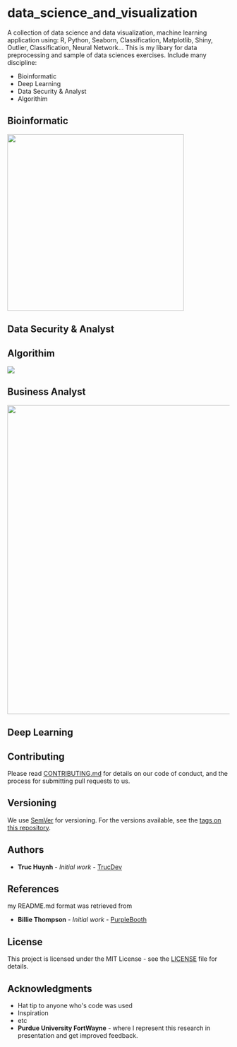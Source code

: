 # data_science_and_visualization
A collection of data science and data visualization, machine learning application using: R, Python, Seaborn, Classification, Matplotlib, Shiny, Outlier, Classification, Neural Network... This is my libary for data preprocessing and sample of data sciences exercises.
Include many discipline:
- Bioinformatic
- Deep Learning
- Data Security & Analyst
- Algorithim

## Bioinformatic
<img src="https://github.com/jackyhuynh/data_science-visualization-ML-DL-AI_notebook/blob/main/R_for_bioinformatic/images/bioinformatics.png" width="400" height="400" margin-left=auto margin-right=auto>

## Data Security & Analyst

## Algorithim
<img src="https://github.com/jackyhuynh/data_science-visualization-ML-DL-AI_notebook/blob/main/R_decision_tree/images/decision_tree.JPG">

## Business Analyst
<img src="https://github.com/jackyhuynh/data_science-visualization-ML-DL-AI_notebook/blob/main/Python_Seaborn_data_visualization/images/Seaborn_immigration.JPG" width="1000" height="700" margin-left=auto margin-right=auto>

## Deep Learning

## Contributing

Please read [CONTRIBUTING.md](https://gist.github.com/PurpleBooth/b24679402957c63ec426) for details on our code of conduct, and the process for submitting pull requests to us.

## Versioning

We use [SemVer](http://semver.org/) for versioning. For the versions available, see the [tags on this repository](https://github.com/your/project/tags). 

## Authors

* **Truc Huynh** - *Initial work* - [TrucDev](https://github.com/jackyhuynh)

## References

my README.md format was retrieved from
* **Billie Thompson** - *Initial work* - [PurpleBooth](https://github.com/PurpleBooth)

## License

This project is licensed under the MIT License - see the [LICENSE](LICENSE) file for details.

## Acknowledgments

* Hat tip to anyone who's code was used
* Inspiration
* etc
* **Purdue University FortWayne** - where I represent this research in presentation and get improved feedback.
